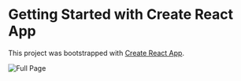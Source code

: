 # Getting Started with Create React App

This project was bootstrapped with [Create React App](https://github.com/facebook/create-react-app).

![Full Page](https://github.com/aungminthant9/food-store/blob/main/screencapture-food-store-taupe-vercel-app-2024-01-05-08_40_15.png)
